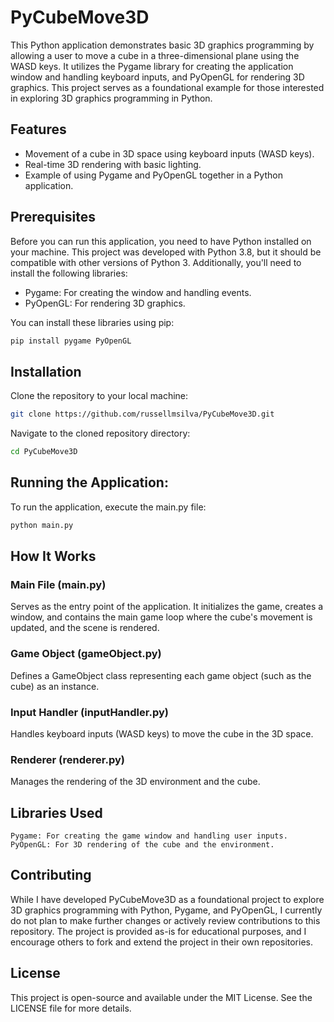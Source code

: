 # PyCubeMove3D

This Python application demonstrates basic 3D graphics programming by allowing a user to move a cube in a three-dimensional plane using the WASD keys. It utilizes the Pygame library for creating the application window and handling keyboard inputs, and PyOpenGL for rendering 3D graphics. This project serves as a foundational example for those interested in exploring 3D graphics programming in Python.

## Features

- Movement of a cube in 3D space using keyboard inputs (WASD keys).
- Real-time 3D rendering with basic lighting.
- Example of using Pygame and PyOpenGL together in a Python application.

## Prerequisites

Before you can run this application, you need to have Python installed on your machine. This project was developed with Python 3.8, but it should be compatible with other versions of Python 3. Additionally, you'll need to install the following libraries:

 - Pygame: For creating the window and handling events.
 - PyOpenGL: For rendering 3D graphics.

You can install these libraries using pip:

```bash
pip install pygame PyOpenGL
```

## Installation

Clone the repository to your local machine:

```bash
git clone https://github.com/russellmsilva/PyCubeMove3D.git
```

Navigate to the cloned repository directory:

```bash
cd PyCubeMove3D
```

## Running the Application:

To run the application, execute the main.py file:

```bash
python main.py
```

## How It Works

### Main File (main.py)

Serves as the entry point of the application. It initializes the game, creates a window, and contains the main game loop where the cube's movement is updated, and the scene is rendered.

### Game Object (gameObject.py)

Defines a GameObject class representing each game object (such as the cube) as an instance.

### Input Handler (inputHandler.py)

Handles keyboard inputs (WASD keys) to move the cube in the 3D space.

### Renderer (renderer.py)

Manages the rendering of the 3D environment and the cube.

## Libraries Used

    Pygame: For creating the game window and handling user inputs.
    PyOpenGL: For 3D rendering of the cube and the environment.

## Contributing

While I have developed PyCubeMove3D as a foundational project to explore 3D graphics programming with Python, Pygame, and PyOpenGL, I currently do not plan to make further changes or actively review contributions to this repository. The project is provided as-is for educational purposes, and I encourage others to fork and extend the project in their own repositories.

## License

This project is open-source and available under the MIT License. See the LICENSE file for more details.
